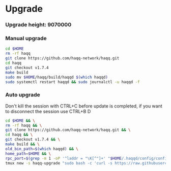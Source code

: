 # Upgrade

### Upgrade height: 9070000

### Manual upgrade <a href="#manual" id="manual"></a>

```bash
cd $HOME
rm -rf haqq
git clone https://github.com/haqq-network/haqq.git
cd haqq
git checkout v1.7.4
make build
sudo mv $HOME/haqq/build/haqqd $(which haqqd)
sudo systemctl restart haqqd && sudo journalctl -u haqqd -f
```

### Auto upgrade <a href="#auto" id="auto"></a>

Don't kill the session with CTRL+C before update is completed, if you want to disconnect the session use CTRL+B D

```bash
cd $HOME && \
rm -rf haqq && \
git clone https://github.com/haqq-network/haqq.git && \
cd haqq && \
git checkout v1.7.4 && \
make build && \
old_bin_path=$(which haqqd) && \
home_path=$HOME && \
rpc_port=$(grep -m 1 -oP '^laddr = "\K[^"]+' "$HOME/.haqqd/config/config.toml" | cut -d ':' -f 3) && \
tmux new -s haqq-upgrade "sudo bash -c 'curl -s https://raw.githubusercontent.com/appieasahbie/testnet-guides/main/utils/autoupgrade/upgrade.sh | bash -s -- -u \"10881000\" -b haqqd -n \"$HOME/haqq/build/haqqd\" -o \"$old_bin_path\" -h \"$home_path\" -p \"https://haqq-mainnet-api.itrocket.net/cosmos/gov/v1/proposals/31\" -r \"$rpc_port\"'"
```
